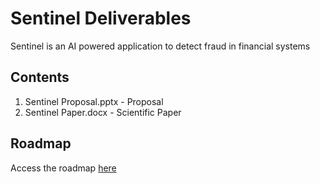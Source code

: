 # Sentinel Deliverables
Sentinel is an AI powered application to detect fraud in financial systems

## Contents
1. Sentinel Proposal.pptx - Proposal
2. Sentinel Paper.docx - Scientific Paper

## Roadmap
Access the roadmap <a href="https://www.notion.so/invite/e827f087bcdea232987647bd24c45ad9380ae1a5">here</a>

